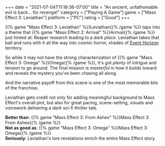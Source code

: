 +++
date = "2021-07-04T11:16:36-07:00"
title = "An ancient, unfathomable evil is back... for revenge!"
category = ["Playing A Game"]
game = ["Mass Effect 3: Leviathan"]
platform = ["PC"]
rating = ["Good"]
+++

{{% game "Mass Effect 3: Leviathan" %}}Leviathan{{% /game %}} taps into a theme that {{% game "Mass Effect 2: Arrival" %}}Arrival{{% /game %}} just hinted at: Reaper research leading to a <i>dark place</i>.  Leviathan takes that ball and runs with it all the way into cosmic horror, shades of <a href="https://www.imdb.com/title/tt0119081/">Event Horizon</a> territory.

So while it may not have the strong characterization of {{% game "Mass Effect 3: Omega" %}}Omega{{% /game %}}, it's got <i>plenty</i> of intrigue and tension to go around.  The final mission is <i>masterful</i> in how it builds toward and reveals the mystery you've been chasing all along.

And the narrative payoff from this scene is one of the most memorable bits of the franchise.

Leviathan gets credit not only for adding meaningful background to Mass Effect's overall plot, but also for great pacing, scene-setting, visuals and voicework delivering a <i>dark</i> sci-fi thriller tale.

<b>Better than</b>: {{% game "Mass Effect 3: From Ashes" %}}Mass Effect 3: From Ashes{{% /game %}}  
<b>Not as good as</b>: {{% game "Mass Effect 3: Omega" %}}Mass Effect 3: Omega{{% /game %}}  
<b>Seriously</b>: Leviathan's lore revelations enrich the entire Mass Effect story.
